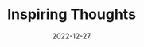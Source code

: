 ---
slug: thought-for-the-day
title: "Inspiring Thoughts"
date: 2022-12-27
excerpt: 'Each one of us on this planet creates a page in human history irrespective of who he
or she is. I realise my experience is a small dot in human history, but that dot has a life and
light.'
tags: [Inspiration, Motivation, Quotes, Thoughts]
---